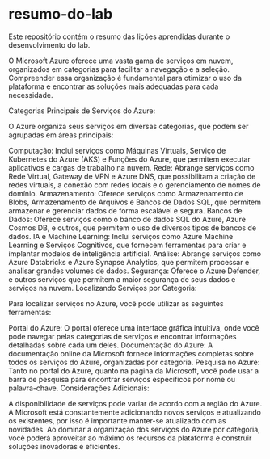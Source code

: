 # resumo-do-lab
Este repositório contém o resumo das lições aprendidas durante o desenvolvimento do lab.

O Microsoft Azure oferece uma vasta gama de serviços em nuvem, organizados em categorias para facilitar a navegação e a seleção. Compreender essa organização é fundamental para otimizar o uso da plataforma e encontrar as soluções mais adequadas para cada necessidade.

Categorias Principais de Serviços do Azure:

O Azure organiza seus serviços em diversas categorias, que podem ser agrupadas em áreas principais:

Computação:
Inclui serviços como Máquinas Virtuais, Serviço de Kubernetes do Azure (AKS) e Funções do Azure, que permitem executar aplicativos e cargas de trabalho na nuvem.
Rede:
Abrange serviços como Rede Virtual, Gateway de VPN e Azure DNS, que possibilitam a criação de redes virtuais, a conexão com redes locais e o gerenciamento de nomes de domínio.
Armazenamento:
Oferece serviços como Armazenamento de Blobs, Armazenamento de Arquivos e Bancos de Dados SQL, que permitem armazenar e gerenciar dados de forma escalável e segura.
Bancos de Dados:
Oferece serviços como o banco de dados SQL do Azure, Azure Cosmos DB, e outros, que permitem o uso de diversos tipos de bancos de dados.
IA e Machine Learning:
Inclui serviços como Azure Machine Learning e Serviços Cognitivos, que fornecem ferramentas para criar e implantar modelos de inteligência artificial.
Análise:
Abrange serviços como Azure Databricks e Azure Synapse Analytics, que permitem processar e analisar grandes volumes de dados.
Segurança:
Oferece o Azure Defender, e outros serviços que permitem a maior segurança de seus dados e serviços na nuvem.
Localizando Serviços por Categoria:

Para localizar serviços no Azure, você pode utilizar as seguintes ferramentas:

Portal do Azure:
O portal oferece uma interface gráfica intuitiva, onde você pode navegar pelas categorias de serviços e encontrar informações detalhadas sobre cada um deles.
Documentação do Azure:
A documentação online da Microsoft fornece informações completas sobre todos os serviços do Azure, organizadas por categoria.
Pesquisa no Azure:
Tanto no portal do Azure, quanto na página da Microsoft, você pode usar a barra de pesquisa para encontrar serviços específicos por nome ou palavra-chave.
Considerações Adicionais:

A disponibilidade de serviços pode variar de acordo com a região do Azure.
A Microsoft está constantemente adicionando novos serviços e atualizando os existentes, por isso é importante manter-se atualizado com as novidades.
Ao dominar a organização dos serviços do Azure por categoria, você poderá aproveitar ao máximo os recursos da plataforma e construir soluções inovadoras e eficientes.
